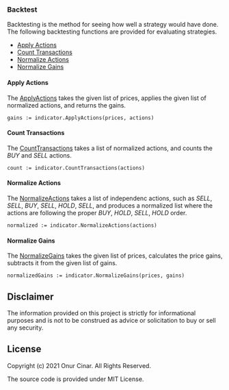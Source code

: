 ### Backtest

Backtesting is the method for seeing how well a strategy would have done. The following backtesting functions are provided for evaluating strategies.

- [Apply Actions](#apply-actions)
- [Count Transactions](#count-transactions)
- [Normalize Actions](#normalize-actions)
- [Normalize Gains](#normalize-gains)

#### Apply Actions

The [ApplyActions](https://pkg.go.dev/github.com/cinar/indicator#ApplyActions) takes the given list of prices, applies the given list of normalized actions, and returns the gains.

```golang
gains := indicator.ApplyActions(prices, actions)
```

#### Count Transactions

The [CountTransactions](https://pkg.go.dev/github.com/cinar/indicator#CountTransactions) takes a list of normalized actions, and counts the _BUY_ and _SELL_ actions.

```golang
count := indicator.CountTransactions(actions)
```

#### Normalize Actions

The [NormalizeActions](https://pkg.go.dev/github.com/cinar/indicator#NormalizeActions) takes a list of independenc actions, such as _SELL_, _SELL_, _BUY_, _SELL_, _HOLD_, _SELL_, and produces a normalized list where the actions are following the proper _BUY_, _HOLD_, _SELL_, _HOLD_ order.

```golang
normalized := indicator.NormalizeActions(actions)
```

#### Normalize Gains

The [NormalizeGains](https://pkg.go.dev/github.com/cinar/indicator#NormalizeGains) takes the given list of prices, calculates the price gains, subtracts it from the given list of gains.

```golang
normalizedGains := indicator.NormalizeGains(prices, gains)
```

## Disclaimer

The information provided on this project is strictly for informational purposes and is not to be construed as advice or solicitation to buy or sell any security.

## License

Copyright (c) 2021 Onur Cinar. All Rights Reserved.

The source code is provided under MIT License.
